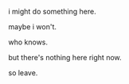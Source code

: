 i might do something here.

maybe i won't.

who knows.

but there's nothing here right now.

so leave.
